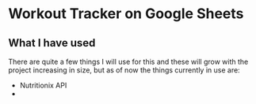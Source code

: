 # Workout Tracker on Google Sheets

## What I have used 

There are quite a few things I will use for this and these will grow with the project increasing in size,
but as of now the things currently in use are: 

- Nutritionix API
- 

